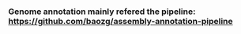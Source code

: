 ### Genome annotation mainly refered the pipeline: https://github.com/baozg/assembly-annotation-pipeline
